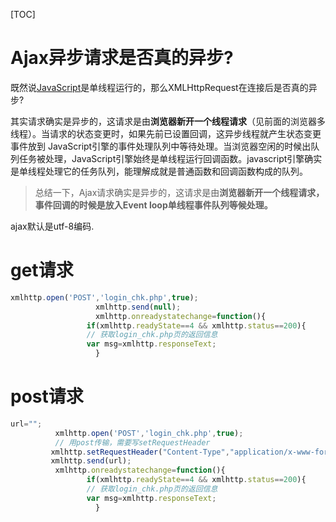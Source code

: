 [TOC]



# Ajax异步请求是否真的异步?

既然说[JavaScript](http://caibaojian.com/t/javascript)是单线程运行的，那么XMLHttpRequest在连接后是否真的异步?

其实请求确实是异步的，这请求是由**浏览器新开一个线程请求**（见前面的浏览器多线程）。当请求的状态变更时，如果先前已设置回调，这异步线程就产生状态变更事件放到 JavaScript引擎的事件处理队列中等待处理。当浏览器空闲的时候出队列任务被处理，JavaScript引擎始终是单线程运行回调函数。javascript引擎确实是单线程处理它的任务队列，能理解成就是普通函数和回调函数构成的队列。

>  总结一下，Ajax请求确实是异步的，这请求是由**浏览器新开一个线程请求，事件回调的时候是放入Event loop单线程事件队列等候处理。**

ajax默认是utf-8编码.

# get请求

```js
xmlhttp.open('POST','login_chk.php',true);
                   xmlhttp.send(null);
                   xmlhttp.onreadystatechange=function(){
                 if(xmlhttp.readyState==4 && xmlhttp.status==200){
                 // 获取login_chk.php页的返回信息
                 var msg=xmlhttp.responseText;
                   }
```



# post请求

```js
url="";
          xmlhttp.open('POST','login_chk.php',true);
          // 用post传输，需要写setRequestHeader
         xmlhttp.setRequestHeader("Content-Type","application/x-www-form-urlencoded;charset=UTF-8");
         xmlhttp.send(url);
          xmlhttp.onreadystatechange=function(){
                 if(xmlhttp.readyState==4 && xmlhttp.status==200){
                 // 获取login_chk.php页的返回信息
                 var msg=xmlhttp.responseText;
                   }
```















